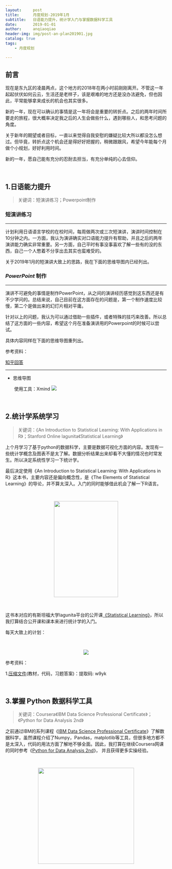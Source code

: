 ```yaml
---
layout:     post
title:      月度规划-2019年1月
subtitle:   日语能力提升，统计学入门与掌握数据科学工具
date:       2019-01-01
author:     anqiaoqiao
header-img: img/post-an-plan201901.jpg
catalog: true
tags:
    - 月度规划

---
```


## 前言

现在是东九区的凌晨两点，这个地方的2018年在两小时前刚刚离开。不管这一年起起伏伏如何云云，生活还是老样子，该是艰难的地方还是没办法避免，但也因此，平常能够拿来成长的机会也其实很多。

新的一年，现在可以确认的事情是这一年将会是重要的转折点。之后的两年时间所要走的旅程，很大概率决定我之后的人生会做些什么，遇到哪些人，和思考问题的角度。

关于新年的期望或者目标，一直以来觉得自我安慰的嫌疑比较大所以都没怎么想过。但毕竟，转折点这个机会还是得好好把握的，稍微跟跟风，希望今年能每个月做个小规划，好好利用时间。

新的一年，愿自己能有充分的忍耐去担当，有充分单纯的心去信仰。

&nbsp;

## 1.日语能力提升

>关键词：短演讲练习；Powerpoint制作

### 短演讲练习
----------
计划利用日语语言学校的在校时间，每周做两次或三次短演讲，演讲时间控制在10分钟之内。一方面，我认为演讲确实对口语能力提升有帮助，并且之后的两年演讲能力确实非常重要。另一方面，自己平时有事没事喜欢了解一些有的没的东西，自己一个人憋着不分享出去其实也蛮难受的。

关于2019年1月的短演讲大致上的思路，我在下面的思维导图内已经列出。

### *PowerPoint* 制作
----------

演讲不可避免的事情是制作PowerPoint，从之间的演讲经历感觉到这东西还是有不少学问的。总结来说，自己目前在这方面存在的问题是，第一个制作速度比较慢，第二个是做出来的幻灯片相对平庸。

针对以上的问题，我认为可以通过借助一些插件，或者特殊的技巧来改善。所以总结了这方面的一些内容，希望这个月在准备演讲用的Powerpoint的时候可以尝试。

具体内容同样在下面的思维导图重列出。

参考资料：

[知乎回答](https://www.zhihu.com/question/27666000 "PowerPoint 到底有多厉害？--看山不是山的回答")




----------
- 思维导图

&nbsp;&nbsp;&nbsp;&nbsp;&nbsp;&nbsp;&nbsp;使用工具：Xmind
![](https://picgo.oss-ap-northeast-1.aliyuncs.com/img/img-presentation201901.PNG)

&nbsp;

## 2.统计学系统学习
> 关键词：《An Introduction to Statistical Learning: With Applications in R》；Stanford Online lagunita《Statistical Learning》

上个月学习了基于python的数据科学，主要是数据可视化方面的内容。发现有一些统计学概念及图表不是太了解。数据分析结果出来却看不大懂的情况也时常发生。所以决定系统性学习一下统计学。

最后决定使用《An Introduction to Statistical Learning: With Applications in R》这本书，主要内容还是偏向概念性，是《The Elements of Statistical Learning》的导论，并不算太深入。入门的同时能够借此机会了解一下R语言。

&nbsp;

<center>
<img width="200" height="300" src="http://www-bcf.usc.edu/~gareth/ISL/ISL%20Cover%202.jpg">
</center>

&nbsp;

这书本对应的有斯坦福大学lagunita平台的公开课[《Statistical Learning》](https://lagunita.stanford.edu/courses/HumanitiesSciences/StatLearning/Winter2016/about "Statistical Learning")，所以我打算结合公开课和课本来进行统计学的入门。

每天大致上的计划：

&nbsp;
&nbsp;

<center>
<img src="https://picgo.oss-ap-northeast-1.aliyuncs.com/img/img-stats201901.PNG">
</center>


参考资料：

1.[压缩文件](https://pan.baidu.com/s/11fvSU2pIRD-C-KtDQHVX6Q )(教材，代码，习题答案)：提取码: w9yk 

&nbsp;


## 3.掌握 Python 数据科学工具

> 关键词：Coursera《IBM Data Science Professional Certificate》；《Python for Data Analysis 2nd》

之前通过IBM的系列课程《[IBM Data Science Professional Certificate](https://www.coursera.org/specializations/ibm-data-science-professional-certificate)》了解数据科学，虽然课程介绍了Numpy，Pandas，matplotlib等工具，但很多地方都不是太深入，代码的用法方面了解地不够全面。因此，我打算在继续Coursera网课的同时参考《[Python for Data Analysis 2nd](http://wesmckinney.com/pages/book.html)》， 并且获得更多实操经验。

&nbsp;
&nbsp;
<center>
<img width = "300" src = "https://covers.oreillystatic.com/images/0636920050896/cat.gif">
</center> 

